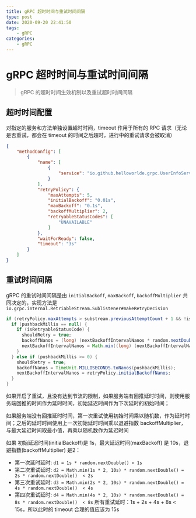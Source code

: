 ```yaml
---
title: gRPC 超时时间与重试时间间隔
type: post
date: 2020-09-20 22:41:50
tags:
    - gRPC
categories: 
    - gRPC
---
```


# gRPC 超时时间与重试时间间隔

> gRPC 的超时时间生效机制以及重试超时时间间隔 

## 超时时间配置

对指定的服务和方法单独设置超时时间，timeout 作用于所有的 RPC 请求（无论是否重试，都会在 timeout 的时间之后超时，进行中的重试请求会被取消）

```json
{
    "methodConfig": [
        {
            "name": [
                {
                    "service": "io.github.helloworlde.grpc.UserInfoService"
                }
            ],
            "retryPolicy": {
                "maxAttempts": 5,
                "initialBackoff": "0.01s",
                "maxBackoff": "0.1s",
                "backoffMultiplier": 2,
                "retryableStatusCodes": [
                    "UNAVAILABLE"
                ]
            },
            "waitForReady": false,
            "timeout": "3s"
        }
    ]
}
```

## 重试时间间隔

gRPC 的重试时间间隔是由 `initialBackoff`, `maxBackoff`, `backoffMultiplier` 共同决定的，实现方法是 `io.grpc.internal.RetriableStream.Sublistener#makeRetryDecision`

```java
if (retryPolicy.maxAttempts > substream.previousAttemptCount + 1 && !isThrottled) {
  if (pushbackMillis == null) {
    if (isRetryableStatusCode) {
      shouldRetry = true;
      backoffNanos = (long) (nextBackoffIntervalNanos * random.nextDouble());
      nextBackoffIntervalNanos = Math.min((long) (nextBackoffIntervalNanos * retryPolicy.backoffMultiplier), retryPolicy.maxBackoffNanos);
    }
  } else if (pushbackMillis >= 0) {
    shouldRetry = true;
    backoffNanos = TimeUnit.MILLISECONDS.toNanos(pushbackMillis);
    nextBackoffIntervalNanos = retryPolicy.initialBackoffNanos;
  }
}
```

如果开启了重试，且没有达到节流的限制，如果服务端有回推延时时间，则使用服务端回推的时间作为延时时间，初始延迟时间作为下次延时的初始时间；

如果服务端没有回推延时时间，第一次重试使用初始时间乘以随机数，作为延时时间；之后的延时时间使用上一次初始延时时间乘以退避指数 backoffMultiplier，与最大延迟时间取最小值，再乘以随机数作为延迟时间

如果 初始延迟时间(initialBackoff)是 1s，最大延迟时间(maxBackoff) 是 10s，退避指数(backoffMultiplier) 是2：
- 第一次延时延时: `d1 = 1s * random.nextDouble() < 1s`
- 第二次重试延时: `d2 = Math.min(1s * 2, 10s) * random.nextDouble() = 2s * random.nextDouble()  < 2s`
- 第三次重试延时: `d3 = Math.min(2s * 2, 10s) * random.nextDouble() = 4s * random.nextDouble()  < 4s`
- 第四次重试延时: `d4 = Math.min(4s * 2, 10s) * random.nextDouble() = 8s * random.nextDouble()  < 8s`
所有重试延时：1s + 2s + 4s + 8s < 15s，所以此时的 timeout 合理的值应该为 15s